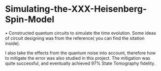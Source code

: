 # Simulating-the-XXX-Heisenberg-Spin-Model
• Constructed quantum circuits to simulate the time evolution. Some ideas of circuit designing was from the reference( you can find the sitation inside).

I also take the effects from the quantum noise into account, therefore how to mitigate the error was also studied in this project. 
The mitigation was quite successful, and eventually achieved 97% State Tomography fidelity.

